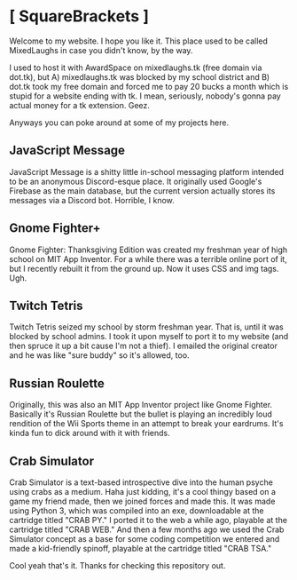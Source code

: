 # [ SquareBrackets ]

Welcome to my website. I hope you like it. This place used to be called MixedLaughs in case you didn't know, by the way.

I used to host it with AwardSpace on mixedlaughs.tk (free domain via dot.tk), but A) mixedlaughs.tk was blocked by my school district and B) dot.tk took my free domain and forced me to pay 20 bucks a month which is stupid for a website ending with tk. I mean, seriously, nobody's gonna pay actual money for a tk extension. Geez.

Anyways you can poke around at some of my projects here.

## JavaScript Message

JavaScript Message is a shitty little in-school messaging platform intended to be an anonymous Discord-esque place. It originally used Google's Firebase as the main database, but the current version actually stores its messages via a Discord bot. Horrible, I know.

## Gnome Fighter+

Gnome Fighter: Thanksgiving Edition was created my freshman year of high school on MIT App Inventor. For a while there was a terrible online port of it, but I recently rebuilt it from the ground up. Now it uses CSS and img tags. Ugh.

## Twitch Tetris

Twitch Tetris seized my school by storm freshman year. That is, until it was blocked by school admins. I took it upon myself to port it to my website (and then spruce it up a bit cause I'm not a thief). I emailed the original creator and he was like "sure buddy" so it's allowed, too.

## Russian Roulette

Originally, this was also an MIT App Inventor project like Gnome Fighter. Basically it's Russian Roulette but the bullet is playing an incredibly loud rendition of the Wii Sports theme in an attempt to break your eardrums. It's kinda fun to dick around with it with friends.

## Crab Simulator

Crab Simulator is a text-based introspective dive into the human psyche using crabs as a medium. Haha just kidding, it's a cool thingy based on a game my friend made, then we joined forces and made this. It was made using Python 3, which was compiled into an exe, downloadable at the cartridge titled "CRAB PY." I ported it to the web a while ago, playable at the cartridge titled "CRAB WEB." And then a few months ago we used the Crab Simulator concept as a base for some coding competition we entered and made a kid-friendly spinoff, playable at the cartridge titled "CRAB TSA."

Cool yeah that's it. Thanks for checking this repository out. 
